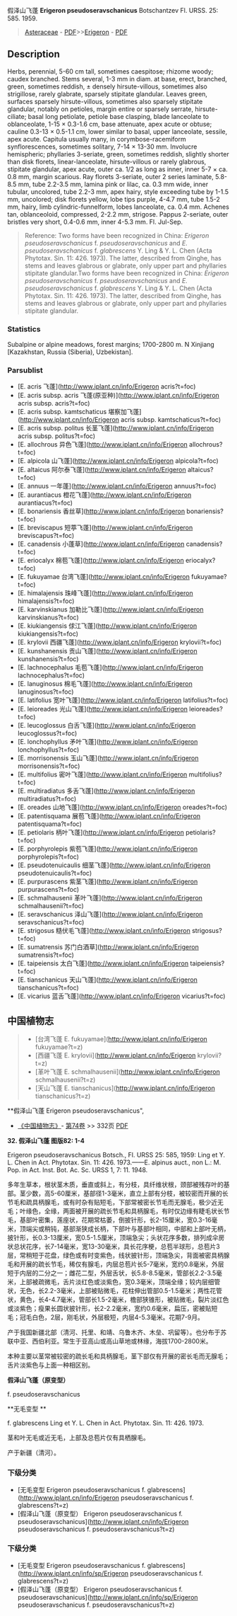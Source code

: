 假泽山飞蓬 **Erigeron pseudoseravschanicus** Botschantzev Fl. URSS. 25: 585. 1959.

> [Asteraceae](http://www.iplant.cn/info/Asteraceae?t=foc) - [PDF](http://www.iplant.cn/foc/pdf/Asteraceae.pdf)>>[Erigeron](http://www.iplant.cn/info/Erigeron?t=foc) - [PDF](http://www.iplant.cn/foc/pdf/Erigeron.pdf)

## Description

Herbs, perennial, 5-60 cm tall, sometimes caespitose; rhizome woody; caudex branched. Stems several, 1-3 mm in diam. at base, erect, branched, green, sometimes reddish, ± densely hirsute-villous, sometimes also strigillose, rarely glabrate, sparsely stipitate glandular. Leaves green, surfaces sparsely hirsute-villous, sometimes also sparsely stipitate glandular, notably on petioles, margin entire or sparsely serrate, hirsute-ciliate; basal long petiolate, petiole base clasping, blade lanceolate to oblanceolate, 1-15 × 0.3-1.6 cm, base attenuate, apex acute or obtuse; cauline 0.3-13 × 0.5-1.1 cm, lower similar to basal, upper lanceolate, sessile, apex acute. Capitula usually many, in corymbose-racemiform synflorescences, sometimes solitary, 7-14 × 13-30 mm. Involucre hemispheric; phyllaries 3-seriate, green, sometimes reddish, slightly shorter than disk florets, linear-lanceolate, hirsute-villous or rarely glabrous, stipitate glandular, apex acute, outer ca. 1/2 as long as inner, inner 5-7 × ca. 0.8 mm, margin scarious. Ray florets 3-seriate, outer 2 series laminate, 5.8-8.5 mm, tube 2.2-3.5 mm, lamina pink or lilac, ca. 0.3 mm wide, inner tubular, uncolored, tube 2.2-3 mm, apex hairy, style exceeding tube by 1-1.5 mm, uncolored; disk florets yellow, lobe tips purple, 4-4.7 mm, tube 1.5-2 mm, hairy, limb cylindric-funnelform, lobes lanceolate, ca. 0.4 mm. Achenes tan, oblanceoloid, compressed, 2-2.2 mm, strigose. Pappus 2-seriate, outer bristles very short, 0.4-0.6 mm, inner 4-5.3 mm. Fl. Jul-Sep.


> Reference: 
> Two forms have been recognized in China: *Erigeron pseudoseravschanicus* f. *pseudoseravschanicus* and *E. pseudoseravschanicus* f. *glabrescens* Y. Ling & Y. L. Chen (Acta Phytotax. Sin. 11: 426. 1973). The latter, described from Qinghe, has stems and leaves glabrous or glabrate, only upper part and phyllaries stipitate glandular.Two forms have been recognized in China: *Erigeron pseudoseravschanicus* f. *pseudoseravschanicus* and *E. pseudoseravschanicus* f. *glabrescens* Y. Ling & Y. L. Chen (Acta Phytotax. Sin. 11: 426. 1973). The latter, described from Qinghe, has stems and leaves glabrous or glabrate, only upper part and phyllaries stipitate glandular.

### Statistics
Subalpine or alpine meadows, forest margins; 1700-2800 m. N Xinjiang [Kazakhstan, Russia (Siberia), Uzbekistan].

### Parsublist

* [E.  acris  飞蓬](http://www.iplant.cn/info/Erigeron acris?t=foc)
* [E.  acris subsp. acris  飞蓬(原亚种)](http://www.iplant.cn/info/Erigeron acris subsp. acris?t=foc)
* [E.  acris subsp. kamtschaticus  堪察加飞蓬](http://www.iplant.cn/info/Erigeron acris subsp. kamtschaticus?t=foc)
* [E.  acris subsp. politus  长茎飞蓬](http://www.iplant.cn/info/Erigeron acris subsp. politus?t=foc)
* [E.  allochrous  异色飞蓬](http://www.iplant.cn/info/Erigeron allochrous?t=foc)
* [E.  alpicola  山飞蓬](http://www.iplant.cn/info/Erigeron alpicola?t=foc)
* [E.  altaicus  阿尔泰飞蓬](http://www.iplant.cn/info/Erigeron altaicus?t=foc)
* [E.  annuus  一年蓬](http://www.iplant.cn/info/Erigeron annuus?t=foc)
* [E.  aurantiacus  橙花飞蓬](http://www.iplant.cn/info/Erigeron aurantiacus?t=foc)
* [E.  bonariensis  香丝草](http://www.iplant.cn/info/Erigeron bonariensis?t=foc)
* [E.  breviscapus  短葶飞蓬](http://www.iplant.cn/info/Erigeron breviscapus?t=foc)
* [E.  canadensis  小蓬草](http://www.iplant.cn/info/Erigeron canadensis?t=foc)
* [E.  eriocalyx  棉苞飞蓬](http://www.iplant.cn/info/Erigeron eriocalyx?t=foc)
* [E.  fukuyamae  台湾飞蓬](http://www.iplant.cn/info/Erigeron fukuyamae?t=foc)
* [E.  himalajensis  珠峰飞蓬](http://www.iplant.cn/info/Erigeron himalajensis?t=foc)
* [E.  karvinskianus  加勒比飞蓬](http://www.iplant.cn/info/Erigeron karvinskianus?t=foc)
* [E.  kiukiangensis  俅江飞蓬](http://www.iplant.cn/info/Erigeron kiukiangensis?t=foc)
* [E.  krylovii  西疆飞蓬](http://www.iplant.cn/info/Erigeron krylovii?t=foc)
* [E.  kunshanensis  贡山飞蓬](http://www.iplant.cn/info/Erigeron kunshanensis?t=foc)
* [E.  lachnocephalus  毛苞飞蓬](http://www.iplant.cn/info/Erigeron lachnocephalus?t=foc)
* [E.  lanuginosus  棉毛飞蓬](http://www.iplant.cn/info/Erigeron lanuginosus?t=foc)
* [E.  latifolius  宽叶飞蓬](http://www.iplant.cn/info/Erigeron latifolius?t=foc)
* [E.  leioreades  光山飞蓬](http://www.iplant.cn/info/Erigeron leioreades?t=foc)
* [E.  leucoglossus  白舌飞蓬](http://www.iplant.cn/info/Erigeron leucoglossus?t=foc)
* [E.  lonchophyllus  矛叶飞蓬](http://www.iplant.cn/info/Erigeron lonchophyllus?t=foc)
* [E.  morrisonensis  玉山飞蓬](http://www.iplant.cn/info/Erigeron morrisonensis?t=foc)
* [E.  multifolius  密叶飞蓬](http://www.iplant.cn/info/Erigeron multifolius?t=foc)
* [E.  multiradiatus  多舌飞蓬](http://www.iplant.cn/info/Erigeron multiradiatus?t=foc)
* [E.  oreades  山地飞蓬](http://www.iplant.cn/info/Erigeron oreades?t=foc)
* [E.  patentisquama  展苞飞蓬](http://www.iplant.cn/info/Erigeron patentisquama?t=foc)
* [E.  petiolaris  柄叶飞蓬](http://www.iplant.cn/info/Erigeron petiolaris?t=foc)
* [E.  porphyrolepis  紫苞飞蓬](http://www.iplant.cn/info/Erigeron porphyrolepis?t=foc)
* [E.  pseudotenuicaulis  细茎飞蓬](http://www.iplant.cn/info/Erigeron pseudotenuicaulis?t=foc)
* [E.  purpurascens  紫茎飞蓬](http://www.iplant.cn/info/Erigeron purpurascens?t=foc)
* [E.  schmalhausenii  革叶飞蓬](http://www.iplant.cn/info/Erigeron schmalhausenii?t=foc)
* [E.  seravschanicus  泽山飞蓬](http://www.iplant.cn/info/Erigeron seravschanicus?t=foc)
* [E.  strigosus  糙伏毛飞蓬](http://www.iplant.cn/info/Erigeron strigosus?t=foc)
* [E.  sumatrensis  苏门白酒草](http://www.iplant.cn/info/Erigeron sumatrensis?t=foc)
* [E.  taipeiensis  太白飞蓬](http://www.iplant.cn/info/Erigeron taipeiensis?t=foc)
* [E.  tianschanicus  天山飞蓬](http://www.iplant.cn/info/Erigeron tianschanicus?t=foc)
* [E.  vicarius  蓝舌飞蓬](http://www.iplant.cn/info/Erigeron vicarius?t=foc)


## 中国植物志

> * [台湾飞蓬  E.  fukuyamae](http://www.iplant.cn/info/Erigeron fukuyamae?t=z)
> * [西疆飞蓬  E.  krylovii](http://www.iplant.cn/info/Erigeron krylovii?t=z)
> * [革叶飞蓬  E.  schmalhausenii](http://www.iplant.cn/info/Erigeron schmalhausenii?t=z)
> * [天山飞蓬  E.  tianschanicus](http://www.iplant.cn/info/Erigeron tianschanicus?t=z)


**假泽山飞蓬 Erigeron pseudoseravschanicus",

* [《中国植物志》](http://www.iplant.cn/frps)- [第74卷](http://www.iplant.cn/frps/vol/74) >> 332页 [PDF](http://www.iplant.cn/frps/pdf/74/332.PDF)


**32. 假泽山飞蓬 图版82: 1-4**

Erigeron pseudoseravschanicus Botsch., Fl. URSS 25: 585, 1959: Ling et Y. L. Chen in Act. Phytotax. Sin. 11: 426. 1973.——E. alpinus auct., non L.: M. Pop. in Act. Inst. Bot. Ac. Sc. URSS 1, 7: 11. 1948.

多年生草本，根状茎木质，垂直或斜上，有分枝，具纤维状根，颈部被残存叶的基部。茎少数，高5-60厘米，基部径1-3毫米，直立上部有分枝，被较密而开展的长节毛和疏具柄腺毛，或有时杂有贴短毛，下部常被密长节毛而无腺毛，极少近无毛；叶缘色，全缘，两面被开展的疏长节毛和具柄腺毛，有时仅边缘有睫毛状长节毛，基部叶密集，莲座状，花期常枯萎，倒披针形，长2-15厘米，宽0.3-16毫米，顶端尖或稍钝，基部渐狭成长柄，下部叶与基部叶相同，中部和上部叶无柄，披针形，长0.3-13厘米，宽0.5-1.5厘米，顶端急尖；头状花序多数，排列成伞房状总状花序，长7-14毫米，宽13-30毫米，具长花序梗，总苞半球形，总苞片3层，常稍短于花盘，绿色或有时变紫色，线状披针形，顶端急尖，背面被密具柄腺毛和开展的疏长节毛，稀仅有腺毛，内层总苞片长5-7毫米，宽约0.8毫米，外层短于内层的二分之一；雌花二型，外层舌状，长5.8-8.5毫米，管部长2.2-3.5毫米，上部被疏微毛，舌片淡红色或淡紫色，宽0.3毫米，顶端全缘；较内层细管状，无色，长2.2-3毫米，上部被贴微毛，花柱伸出管部0.5-1.5毫米；两性花管状，黄色，长4-4.7毫米，管部长1.5-2毫米，檐部狭锥形，被贴微毛，裂片淡红色或淡紫色；瘦果长圆状披针形，长2-2.2毫米，宽约0.6毫米，扁压，密被贴短毛；冠毛白色，2层，刚毛状，外层极短，内层4-5.3毫米。花期7-9月。

产于我国新疆北部（清河、托里、和靖、乌鲁木齐、木垒、巩留等）。也分布于苏联中亚、西伯利亚。常生于亚高山或高山草地或林缘，海拔1700-2800米。

本种主要以茎常被较密的疏长毛和具柄腺毛，茎下部仅有开展的密长毛而无腺毛；舌片淡紫色与上面一种相区别。

**假泽山飞蓬（原变型）**

f. pseudoseravschanicus

**无毛变型 **

f. glabrescens Ling et Y. L. Chen in Act. Phytotax. Sin. 11: 426. 1973. 

茎和叶无毛或近无毛，上部及总苞片仅有具栖腺毛。

产于新疆（清河）。

### 下级分类
* [无毛变型  Erigeron pseudoseravschanicus f. glabrescens](http://www.iplant.cn/info/Erigeron pseudoseravschanicus f. glabrescens?t=z)
* [假泽山飞蓬（原变型）  Erigeron pseudoseravschanicus f. pseudoseravschanicus](http://www.iplant.cn/info/Erigeron pseudoseravschanicus f. pseudoseravschanicus?t=z)

### 下级分类
* [无毛变型  Erigeron pseudoseravschanicus f. glabrescens](http://www.iplant.cn/info/sp/Erigeron pseudoseravschanicus f. glabrescens?t=z)
* [假泽山飞蓬（原变型）  Erigeron pseudoseravschanicus f. pseudoseravschanicus](http://www.iplant.cn/info/sp/Erigeron pseudoseravschanicus f. pseudoseravschanicus?t=z)
